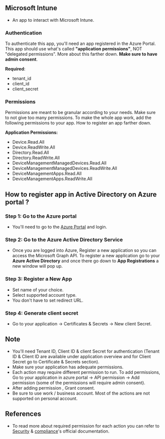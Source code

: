 ## Microsoft Intune
- An app to interact with Microsoft Intune.

### Authentication
To authenticate this app, you'll need an app registered in the Azure Portal. This app should use what's called **"application permissions"**, NOT "delegated permissions". More about this farther down. **Make sure to have admin consent**.

**Required**:
- tenant_id
- client_id
- client_secret

### Permissions 
Permissions are meant to be granular according to your needs. Make sure to not give too many permissions. To make the whole app work, add the following permissions to your app. How to register an app farther down.

**Application Permissions:** 
- Device.Read.All
- Device.ReadWrite.All
- Directory.Read.All
- Directory.ReadWrite.All
- DeviceManagementManagedDevices.Read.All
- DeviceManagementManagedDevices.ReadWrite.All
- DeviceManagementApps.Read.All
- DeviceManagementApps.ReadWrite.All

## How to register app in Active Directory on Azure portal ?

### Step 1: Go to the Azure portal

 - You'll need to go to the [Azure Portal](https://portal.azure.com/#blade/Microsoft_AAD_RegisteredApps/ApplicationsListBlade) and login.

### Step 2: Go to the Azure Active Directory Service

- Once you are logged into Azure, Register a new application so you can access
the Microsoft Graph API. To register a new application go to your **Azure Active Directory**
and once there go down to **App Registrations** a new window will pop up.

### Step 3: Register a New App
- Set name of your choice.
- Select supported account type.
- You don't have to set redirect URL.

### Step 4: Generate client secret
- Go to your application &#8594; Certificates & Secrets &#8594; New client Secret.

## Note
- You'll need Tenant ID, Client ID & client Secret for authentication (Tenant ID & Client ID are available under application overview and for Client Secret  go to Certificate & Secrets section).
- Make sure your application has adequate permissions.
- Each action may require different permission to run. To add permissions, Go to your application in azure portal &#8594; API permission &#8594; Add permission (some of the permissions will require admin consent).
- After adding permission , Grant consent.
- Be sure to use work / business account. Most of the actions are not supported on personal account.

## References
- To read more about required permission for each action you can refer to [Security](https://docs.microsoft.com/en-us/graph/api/resources/security-api-overview?view=graph-rest-1.0) & [compliance](https://docs.microsoft.com/en-us/graph/api/resources/complianceapioverview?view=graph-rest-beta)'s official documentation.
